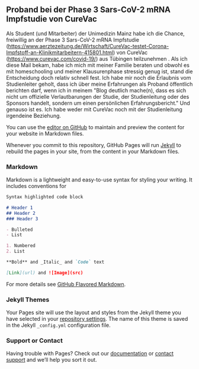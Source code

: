 ## Proband bei der Phase 3 Sars-CoV-2 mRNA Impfstudie von CureVac

Als Student (und Mitarbeiter) der Unimedizin Mainz habe ich die Chance, freiwillig an der Phase 3 Sars-CoV-2 mRNA Impfstudie (https://www.aerztezeitung.de/Wirtschaft/CureVac-testet-Corona-Impfstoff-an-Klinikmitarbeitern-415801.html) von CureVac (https://www.curevac.com/covid-19/) aus Tübingen teilzunehmen .
Als ich diese Mail bekam, habe ich mich mit meiner Familie beraten und obwohl es mit homeschooling und meiner Klausurenphase stressig genug ist,
stand die Entscheidung doch relativ schnell fest. 
Ich habe mir noch die Erlaubnis vom Studienleiter geholt, dass ich über meine Erfahrungen als Proband öffentlich berichten darf, wenn ich in meinem "Blog deutlich mache(n), dass es sich nicht um offizielle Verlautbarungen der Studie, der Studienleitung oder des Sponsors handelt, sondern um einen persönlichen Erfahrungsbericht." 
Und genauso ist es. Ich habe weder mit CureVac noch mit der Studienleitung irgendeine Beziehung.

You can use the [editor on GitHub](https://github.com/sebboegel/sebboegel.github.io/edit/main/index.md) to maintain and preview the content for your website in Markdown files.

Whenever you commit to this repository, GitHub Pages will run [Jekyll](https://jekyllrb.com/) to rebuild the pages in your site, from the content in your Markdown files.

### Markdown

Markdown is a lightweight and easy-to-use syntax for styling your writing. It includes conventions for

```markdown
Syntax highlighted code block

# Header 1
## Header 2
### Header 3

- Bulleted
- List

1. Numbered
2. List

**Bold** and _Italic_ and `Code` text

[Link](url) and ![Image](src)
```

For more details see [GitHub Flavored Markdown](https://guides.github.com/features/mastering-markdown/).

### Jekyll Themes

Your Pages site will use the layout and styles from the Jekyll theme you have selected in your [repository settings](https://github.com/sebboegel/sebboegel.github.io/settings). The name of this theme is saved in the Jekyll `_config.yml` configuration file.

### Support or Contact

Having trouble with Pages? Check out our [documentation](https://docs.github.com/categories/github-pages-basics/) or [contact support](https://github.com/contact) and we’ll help you sort it out.
